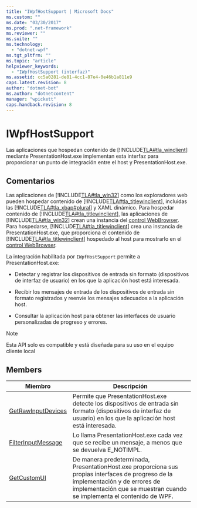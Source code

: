 ```yaml
---
title: "IWpfHostSupport | Microsoft Docs"
ms.custom: ""
ms.date: "03/30/2017"
ms.prod: ".net-framework"
ms.reviewer: ""
ms.suite: ""
ms.technology: 
  - "dotnet-wpf"
ms.tgt_pltfrm: ""
ms.topic: "article"
helpviewer_keywords: 
  - "IWpfHostSupport (interfaz)"
ms.assetid: cc5a0281-de81-4cc1-87e4-0e46b1a811e9
caps.latest.revision: 8
author: "dotnet-bot"
ms.author: "dotnetcontent"
manager: "wpickett"
caps.handback.revision: 8
---
```

# IWpfHostSupport
Las aplicaciones que hospedan contenido de [!INCLUDE[TLA#tla_winclient](../../../../includes/tlasharptla-winclient-md.md)] mediante PresentationHost.exe implementan esta interfaz para proporcionar un punto de integración entre el host y PresentationHost.exe.  
  
## Comentarios  
 Las aplicaciones de [!INCLUDE[TLA#tla_win32](../../../../includes/tlasharptla-win32-md.md)] como los exploradores web pueden hospedar contenido de [!INCLUDE[TLA#tla_titlewinclient](../../../../includes/tlasharptla-titlewinclient-md.md)], incluidas las [!INCLUDE[TLA#tla_xbap#plural](../../../../includes/tlasharptla-xbapsharpplural-md.md)] y XAML dinámico.  Para hospedar contenido de [!INCLUDE[TLA#tla_titlewinclient](../../../../includes/tlasharptla-titlewinclient-md.md)], las aplicaciones de [!INCLUDE[TLA#tla_win32](../../../../includes/tlasharptla-win32-md.md)] crean una instancia del [control WebBrowser](http://go.microsoft.com/fwlink/?LinkId=97911).  Para hospedarse, [!INCLUDE[TLA#tla_titlewinclient](../../../../includes/tlasharptla-titlewinclient-md.md)] crea una instancia de PresentationHost.exe, que proporciona el contenido de [!INCLUDE[TLA#tla_titlewinclient](../../../../includes/tlasharptla-titlewinclient-md.md)] hospedado al host para mostrarlo en el [control WebBrowser](http://go.microsoft.com/fwlink/?LinkId=97911).  
  
 La integración habilitada por `IWpfHostSupport` permite a PresentationHost.exe:  
  
-   Detectar y registrar los dispositivos de entrada sin formato \(dispositivos de interfaz de usuario\) en los que la aplicación host está interesada.  
  
-   Recibir los mensajes de entrada de los dispositivos de entrada sin formato registrados y reenvíe los mensajes adecuados a la aplicación host.  
  
-   Consultar la aplicación host para obtener las interfaces de usuario personalizadas de progreso y errores.  
  
> [!NOTE]
>  Esta API solo es compatible y está diseñada para su uso en el equipo cliente local  
  
## Members  
  
|Miembro|Descripción|  
|-------------|-----------------|  
|[GetRawInputDevices](../../../../docs/framework/wpf/app-development/getrawinputdevices.md)|Permite que PresentationHost.exe detecte los dispositivos de entrada sin formato \(dispositivos de interfaz de usuario\) en los que la aplicación host está interesada.|  
|[FilterInputMessage](../../../../docs/framework/wpf/app-development/filterinputmessage.md)|Lo llama PresentationHost.exe cada vez que se recibe un mensaje, a menos que se devuelva E\_NOTIMPL.|  
|[GetCustomUI](../../../../docs/framework/wpf/app-development/getcustomui.md)|De manera predeterminada, PresentationHost.exe proporciona sus propias interfaces de progreso de la implementación y de errores de implementación que se muestran cuando se implementa el contenido de WPF.|
